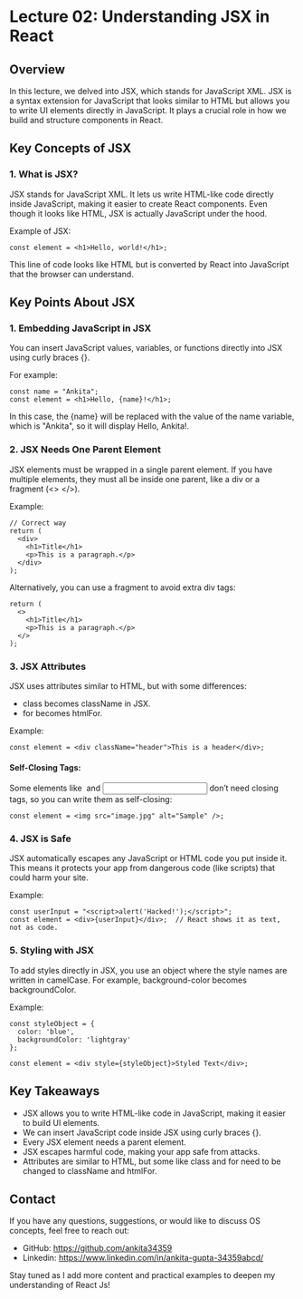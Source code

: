 # Lecture 02: Understanding JSX in React

## Overview

In this lecture, we delved into JSX, which stands for JavaScript XML. JSX is a syntax extension for JavaScript that looks similar to HTML but allows you to write UI elements directly in JavaScript. It plays a crucial role in how we build and structure components in React.

## Key Concepts of JSX

### 1. What is JSX?

JSX stands for JavaScript XML. It lets us write HTML-like code directly inside JavaScript, making it easier to create React components. Even though it looks like HTML, JSX is actually JavaScript under the hood.

Example of JSX:

```
const element = <h1>Hello, world!</h1>;

```

This line of code looks like HTML but is converted by React into JavaScript that the browser can understand. 

## Key Points About JSX

### 1. Embedding JavaScript in JSX

You can insert JavaScript values, variables, or functions directly into JSX using curly braces {}.

For example:

```
const name = "Ankita";
const element = <h1>Hello, {name}!</h1>;

```

In this case, the {name} will be replaced with the value of the name variable, which is "Ankita", so it will display Hello, Ankita!.

### 2. JSX Needs One Parent Element

JSX elements must be wrapped in a single parent element. If you have multiple elements, they must all be inside one parent, like a div or a fragment (<> </>).

Example:

```
// Correct way
return (
  <div>
    <h1>Title</h1>
    <p>This is a paragraph.</p>
  </div>
);

```

Alternatively, you can use a fragment to avoid extra div tags:

```
return (
  <>
    <h1>Title</h1>
    <p>This is a paragraph.</p>
  </>
);

```

### 3. JSX Attributes

JSX uses attributes similar to HTML, but with some differences:

- class becomes className in JSX.
- for becomes htmlFor.
  
Example:

```
const element = <div className="header">This is a header</div>;

```

#### Self-Closing Tags:

Some elements like <img /> and <input /> don’t need closing tags, so you can write them as self-closing:

```
const element = <img src="image.jpg" alt="Sample" />;

```

### 4. JSX is Safe

JSX automatically escapes any JavaScript or HTML code you put inside it. This means it protects your app from dangerous code (like scripts) that could harm your site.

Example:

```
const userInput = "<script>alert('Hacked!');</script>";
const element = <div>{userInput}</div>;  // React shows it as text, not as code.

```

### 5. Styling with JSX

To add styles directly in JSX, you use an object where the style names are written in camelCase. For example, background-color becomes backgroundColor.

Example:

```
const styleObject = {
  color: 'blue',
  backgroundColor: 'lightgray'
};

const element = <div style={styleObject}>Styled Text</div>;

```

## Key Takeaways

- JSX allows you to write HTML-like code in JavaScript, making it easier to build UI elements.
- We can insert JavaScript code inside JSX using curly braces {}.
- Every JSX element needs a parent element.
- JSX escapes harmful code, making your app safe from attacks.
- Attributes are similar to HTML, but some like class and for need to be changed to className and htmlFor.

## Contact

If you have any questions, suggestions, or would like to discuss OS concepts, feel free to reach out:

- GitHub: https://github.com/ankita34359
- Linkedin: https://www.linkedin.com/in/ankita-gupta-34359abcd/
  
Stay tuned as I add more content and practical examples to deepen my understanding of React Js! 


